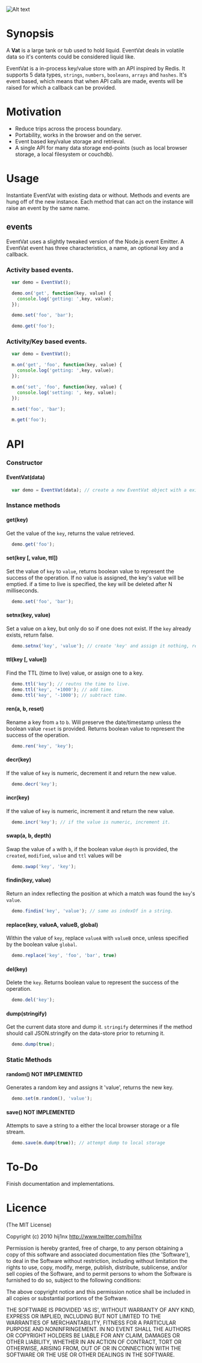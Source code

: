 ![Alt text](https://github.com/hij1nx/EventVat/raw/master/logo.png)

# Synopsis

A **Vat** is a large tank or tub used to hold liquid. EventVat deals in volatile data so it's contents could be considered liquid like.

EventVat is a in-process key/value store with an API inspired by Redis. It supports 5 data types, `strings`, `numbers`, `booleans`, `arrays` and `hashes`. It's event based, which means that when API calls are made, events will be raised for which a callback can be provided.

# Motivation

 - Reduce trips across the process boundary.
 - Portability, works in the browser and on the server.
 - Event based key/value storage and retrieval.
 - A single API for many data storage end-points (such as local browser storage, a local filesystem or couchdb).

# Usage

Instantiate EventVat with existing data or without. Methods and events are hung off of the new instance. Each method that can act on the instance will raise an event by the same name. 

## events
EventVat uses a slightly tweaked version of the Node.js event Emitter. A EventVat event has three characteristics, a name, an optional key and a callback.

### Activity based events.

```javascript
  var demo = EventVat();

  demo.on('get', function(key, value) {
    console.log('getting: ',key, value);
  });

  demo.set('foo', 'bar');

  demo.get('foo');
```

### Activity/Key based events.

```javascript
  var demo = EventVat();

  m.on('get', 'foo', function(key, value) {
    console.log('getting: ',key, value);
  });

  m.on('set', 'foo', function(key, value) {
    console.log('setting: ', key, value);
  });    

  m.set('foo', 'bar');

  m.get('foo');
```

# API

### Constructor
#### EventVat(data)

```javascript
  var demo = EventVat(data); // create a new EventVat object with a existing key/value pairs, returns new instance.
```

### Instance methods
#### get(key)
Get the value of the `key`, returns the value retrieved.

```javascript
  demo.get('foo'); 
```

#### set(key [, value, ttl])
Set the value of `key` to `value`, returns boolean value to represent the success of the operation. If no value is assigned, the key's value will be emptied. if a time to live is specified, the key will be deleted after N milliseconds.

```javascript
  demo.set('foo', 'bar');
```

#### setnx(key, value)
Set a value on a key, but only do so if one does not exist. If the `key` already exists, return false.

```javascript
  demo.setnx('key', 'value'); // create 'key' and assign it nothing, returns false upon finding existing key.
```

#### ttl(key [, value])
Find the TTL (time to live) value, or assign one to a key.

```javascript
  demo.ttl('key'); // reutns the time to live.
  demo.ttl('key', '+1000'); // add time.
  demo.ttl('key', '-1000'); // subtract time.
```

#### ren(a, b, reset)
Rename a key from `a` to `b`. Will preserve the date/timestamp unless the boolean value `reset` is provided. Returns boolean value to represent the success of the operation.

```javascript
  demo.ren('key', 'key');
```

#### decr(key)
If the value of `key` is numeric, decrement it and return the new value.

```javascript
  demo.decr('key');
```

#### incr(key)
If the value of `key` is numeric, increment it and return the new value.

```javascript
  demo.incr('key'); // if the value is numeric, increment it.
```

#### swap(a, b, depth)
Swap the value of `a` with `b`, if the boolean value `depth` is provided, the `created`, `modified`, `value` and `ttl` values will be 

```javascript
  demo.swap('key', 'key');
```

#### findin(key, value)
Return an index reflecting the position at which a match was found the `key`'s `value`.

```javascript
  demo.findin('key', 'value'); // same as indexOf in a string.
```

#### replace(key, valueA, valueB, global)
Within the value of `key`, replace `valueA` with `valueB` once, unless specified by the boolean value `global`.

```javascript
  demo.replace('key', 'foo', 'bar', true)
```

#### del(key)
Delete the `key`. Returns boolean value to represent the success of the operation.

```javascript
  demo.del('key');
```

#### dump(stringify)
Get the current data store and dump it. `stringify` determines if the method should call JSON.stringify on the data-store prior to returning it.

```javascript
  demo.dump(true);
```

### Static Methods

#### random() **NOT IMPLEMENTED**
Generates a random key and assigns it 'value', returns the new key.

```javascript
  demo.set(m.random(), 'value');
```

#### save() **NOT IMPLEMENTED**
Attempts to save a string to a either the local browser storage or a file stream.

```javascript
  demo.save(m.dump(true)); // attempt dump to local storage
```

# To-Do

Finish documentation and implementations.

# Licence

(The MIT License)

Copyright (c) 2010 hij1nx <http://www.twitter.com/hij1nx>

Permission is hereby granted, free of charge, to any person obtaining a copy of this software and associated documentation files (the 'Software'), to deal in the Software without restriction, including without limitation the rights to use, copy, modify, merge, publish, distribute, sublicense, and/or sell copies of the Software, and to permit persons to whom the Software is furnished to do so, subject to the following conditions:

The above copyright notice and this permission notice shall be included in all copies or substantial portions of the Software.

THE SOFTWARE IS PROVIDED 'AS IS', WITHOUT WARRANTY OF ANY KIND, EXPRESS OR IMPLIED, INCLUDING BUT NOT LIMITED TO THE WARRANTIES OF MERCHANTABILITY, FITNESS FOR A PARTICULAR PURPOSE AND NONINFRINGEMENT. IN NO EVENT SHALL THE AUTHORS OR COPYRIGHT HOLDERS BE LIABLE FOR ANY CLAIM, DAMAGES OR OTHER LIABILITY, WHETHER IN AN ACTION OF CONTRACT, TORT OR OTHERWISE, ARISING FROM, OUT OF OR IN CONNECTION WITH THE SOFTWARE OR THE USE OR OTHER DEALINGS IN THE SOFTWARE.
